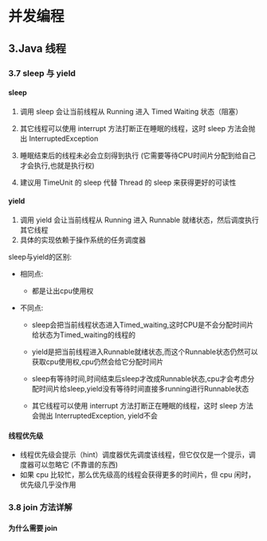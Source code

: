 # 并发编程

## 3.Java 线程

### 3.7 sleep 与 yield



#### **sleep**

1. 调用 sleep 会让当前线程从 Running 进入 Timed Waiting 状态（阻塞）

2. 其它线程可以使用 interrupt 方法打断正在睡眠的线程，这时 sleep 方法会抛出 InterruptedException

3. 睡眠结束后的线程未必会立刻得到执行 (它需要等待CPU时间片分配到给自己才会执行,也就是执行权)

4. 建议用 TimeUnit 的 sleep 代替 Thread 的 sleep 来获得更好的可读性



#### **yield**

1. 调用 yield 会让当前线程从 Running 进入 Runnable 就绪状态，然后调度执行其它线程
2. 具体的实现依赖于操作系统的任务调度器



sleep与yield的区别:

- 相同点:

  - 都是让出cpu使用权

- 不同点:

  - sleep会把当前线程状态进入Timed_waiting,这时CPU是不会分配时间片给状态为Timed_waiting的线程的

  - yield是把当前线程进入Runnable就绪状态,而这个Runnable状态仍然可以获取cpu使用权,cpu仍然会给它分配时间片

  - sleep有等待时间,时间结束后sleep才改成Runnable状态,cpu才会考虑分配时间片给sleep,yield没有等待时间直接多running进行Runnable状态

  - 其它线程可以使用 interrupt 方法打断正在睡眠的线程，这时 sleep 方法会抛出 InterruptedException, yield不会

    

#### **线程优先级**

- 线程优先级会提示（hint）调度器优先调度该线程，但它仅仅是一个提示，调度器可以忽略它  (不靠谱的东西)
- 如果 cpu 比较忙，那么优先级高的线程会获得更多的时间片，但 cpu 闲时，优先级几乎没作用



### 3.8 join 方法详解

#### 为什么需要 join




